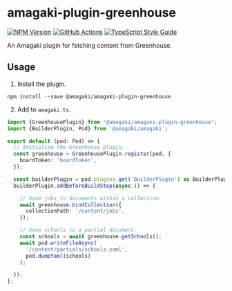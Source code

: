 # amagaki-plugin-greenhouse

[![NPM Version][npm-image]][npm-url]
[![GitHub Actions][github-image]][github-url]
[![TypeScript Style Guide][gts-image]][gts-url]

An Amagaki plugin for fetching content from Greenhouse.

## Usage

1. Install the plugin.

```shell
npm install --save @amagaki/amagaki-plugin-greenhouse
```

2. Add to `amagaki.ts`.

```typescript
import {GreenhousePlugin} from '@amagaki/amagaki-plugin-greenhouse';
import {BuilderPlugin, Pod} from '@amagaki/amagaki';

export default (pod: Pod) => {
  // Initialize the Greenhouse plugin.
  const greenhouse = GreenhousePlugin.register(pod, {
    boardToken: 'boardToken',
  });

  const builderPlugin = pod.plugins.get('BuilderPlugin') as BuilderPlugin;
  builderPlugin.addBeforeBuildStep(async () => {

    // Save jobs to documents within a collection.
    await greenhouse.bindCollection({
      collectionPath: '/content/jobs',
    });

    // Save schools to a partial document.
    const schools = await greenhouse.getSchools();
    await pod.writeFileAsync(
      '/content/partials/schools.yaml',
      pod.dumpYaml(schools)
    );

  });
};

```

[github-image]: https://github.com/blinkk/amagaki-plugin-greenhouse/workflows/Run%20tests/badge.svg
[github-url]: https://github.com/blinkk/amagaki-plugin-greenhouse/actions
[npm-image]: https://img.shields.io/npm/v/@amagaki/amagaki-plugin-greenhouse.svg
[npm-url]: https://npmjs.org/package/@amagaki/amagaki-plugin-greenhouse
[gts-image]: https://img.shields.io/badge/code%20style-google-blueviolet.svg
[gts-url]: https://github.com/google/gts
